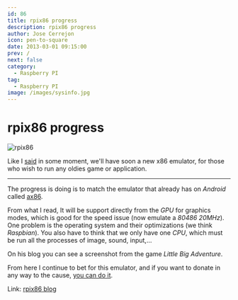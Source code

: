 ```yaml
---
id: 86
title: rpix86 progress
description: rpix86 progress
author: Jose Cerrejon
icon: pen-to-square
date: 2013-03-01 09:15:00
prev: /
next: false
category:
  - Raspberry PI
tag:
  - Raspberry PI
image: /images/sysinfo.jpg
---
```


# rpix86 progress

![rpix86](/images/sysinfo.jpg)

Like I [said](/post.php?id=59) in some moment, we'll have soon a new x86 emulator, for those who wish to run any oldies game or application.

- - -
The progress is doing is to match the emulator that already has on *Android* called [ax86](http://ax86.patrickaalto.com/ablog.html).

From what I read, It will be support directly from the *GPU* for graphics modes, which is good for the speed issue (now emulate a *80486 20MHz*). One problem is the operating system and their optimizations (we think *Raspbian*). You also have to think that we only have one *CPU*, which must be run all the processes of image, sound, input,...

On his blog you can see a screenshot from the game *Little Big Adventure*.

From here I continue to bet for this emulator, and if you want to donate in any way to the cause, [you can do it](http://dsx86.patrickaalto.com/index.html).

Link: [rpix86 blog](http://rpix86.patrickaalto.com/rblog.html)